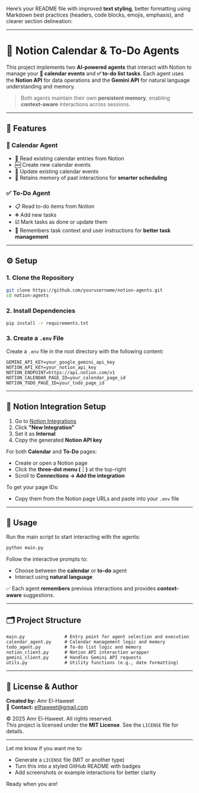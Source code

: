 Here’s your README file with improved **text styling**, better formatting using Markdown best practices (headers, code blocks, emojis, emphasis), and clearer section delineation:

---

# 🧠 Notion Calendar & To-Do Agents

This project implements two **AI-powered agents** that interact with Notion to manage your **📅 calendar events** and **✅ to-do list tasks**. Each agent uses the **Notion API** for data operations and the **Gemini API** for natural language understanding and memory.

> Both agents maintain their own **persistent memory**, enabling **context-aware** interactions across sessions.

---

## 🚀 Features

### 📅 Calendar Agent
- 📖 Read existing calendar entries from Notion  
- 🆕 Create new calendar events  
- 🔄 Update existing calendar events  
- 🧠 Retains memory of past interactions for **smarter scheduling**

### ✅ To-Do Agent
- 📋 Read to-do items from Notion  
- ➕ Add new tasks  
- ☑️ Mark tasks as done or update them  
- 🧠 Remembers task context and user instructions for **better task management**

---

## ⚙️ Setup

### 1. Clone the Repository
```bash
git clone https://github.com/yourusername/notion-agents.git
cd notion-agents
```

### 2. Install Dependencies
```bash
pip install -r requirements.txt
```

### 3. Create a `.env` File
Create a `.env` file in the root directory with the following content:

```env
GEMINI_API_KEY=your_google_gemini_api_key
NOTION_API_KEY=your_notion_api_key
NOTION_ENDPOINT=https://api.notion.com/v1
NOTION_CALENDAR_PAGE_ID=your_calendar_page_id
NOTION_TODO_PAGE_ID=your_todo_page_id
```

---

## 🔗 Notion Integration Setup

1. Go to [Notion Integrations](https://www.notion.so/profile/integrations)  
2. Click **"New Integration"**
3. Set it as **Internal**
4. Copy the generated **Notion API key**

For both **Calendar** and **To-Do** pages:
- Create or open a Notion page
- Click the **three-dot menu (⋮)** at the top-right
- Scroll to **Connections → Add the integration**

To get your page IDs:
- Copy them from the Notion page URLs and paste into your `.env` file

---

## 🧪 Usage

Run the main script to start interacting with the agents:

```bash
python main.py
```

Follow the interactive prompts to:
- Choose between the **calendar** or **to-do** agent
- Interact using **natural language**

✅ Each agent **remembers** previous interactions and provides **context-aware** suggestions.

---

## 🗂️ Project Structure

```
main.py               # Entry point for agent selection and execution
calendar_agent.py     # Calendar management logic and memory
todo_agent.py         # To-do list logic and memory
notion_client.py      # Notion API interaction wrapper
gemini_client.py      # Handles Gemini API requests
utils.py              # Utility functions (e.g., date formatting)
```

---

## 📄 License & Author

**Created by:** Amr El-Haweet  
📧 **Contact:** [ellhaweet@gmail.com](mailto:ellhaweet@gmail.com)  

© 2025 Amr El-Haweet. All rights reserved.  
This project is licensed under the **MIT License**. See the `LICENSE` file for details.

---

Let me know if you want me to:
- Generate a `LICENSE` file (MIT or another type)
- Turn this into a styled GitHub README with badges  
- Add screenshots or example interactions for better clarity

Ready when you are!
